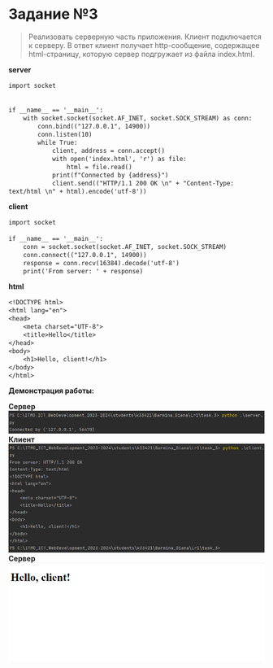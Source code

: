 # Задание №3

>Реализовать серверную часть приложения. Клиент подключается к серверу. В ответ
клиент получает http-сообщение, содержащее html-страницу, которую сервер
подгружает из файла index.html.

**server**

```
import socket


if __name__ == '__main__':
    with socket.socket(socket.AF_INET, socket.SOCK_STREAM) as conn:
        conn.bind(("127.0.0.1", 14900))
        conn.listen(10)
        while True:
            client, address = conn.accept()
            with open('index.html', 'r') as file:
                html = file.read()
            print(f"Connected by {address}")
            client.send(("HTTP/1.1 200 OK \n" + "Content-Type: text/html \n" + html).encode('utf-8'))
```
**client**

```
import socket

if __name__ == '__main__':
    conn = socket.socket(socket.AF_INET, socket.SOCK_STREAM)
    conn.connect(("127.0.0.1", 14900))
    response = conn.recv(16384).decode('utf-8')
    print('From server: ' + response)
```
**html**
```
<!DOCTYPE html>
<html lang="en">
<head>
    <meta charset="UTF-8">
    <title>Hello</title>
</head>
<body>
    <h1>Hello, client!</h1>
</body>
</html>
```
**Демонстрация работы:**


**Сервер**
![сообщение получено сервером](3_server.png)
**Клиент**
![сообщение получено клиентом](3_client.png)
**Сервер**
![сообщение получено](3_page.png)
